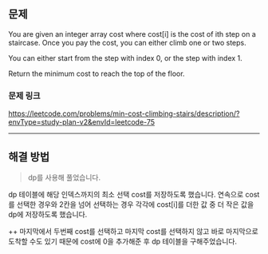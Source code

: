 ## 문제

You are given an integer array cost where cost[i] is the cost of ith step on a staircase. Once you pay the cost, you can either climb one or two steps.

You can either start from the step with index 0, or the step with index 1.

Return the minimum cost to reach the top of the floor.

### 문제 링크

https://leetcode.com/problems/min-cost-climbing-stairs/description/?envType=study-plan-v2&envId=leetcode-75

---

## 해결 방법

> dp를 사용해 풀었습니다.

dp 테이블에 해당 인덱스까지의 최소 선택 cost를 저장하도록 했습니다. 연속으로 cost를 선택한 경우와 2칸을 넘어 선택하는 경우 각각에 cost[i]를 더한 값 중 더 작은 값을 dp에 저장하도록 했습니다.

++ 마지막에서 두번째 cost를 선택하고 마지막 cost를 선택하지 않고 바로 마지막으로 도착할 수도 있기 때문에 cost에 0을 추가해준 후 dp 테이블을 구해주었습니다.
